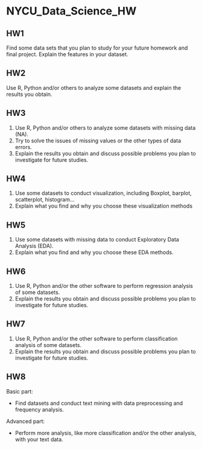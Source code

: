 # NYCU_Data_Science_HW
## HW1
Find some data sets that you plan to study for your future homework and final project. Explain the features in your dataset.
## HW2
Use R, Python and/or others to analyze some datasets and explain the results you obtain.
## HW3
1. Use R, Python and/or others to analyze some datasets with missing data (NA).
2. Try to solve the issues of missing values or the other types of data errors.
3. Explain the results you obtain and discuss possible problems you plan to investigate for future studies.
## HW4
1. Use some datasets to conduct visualization, including Boxplot, barplot, scatterplot, histogram…
2. Explain what you find and why you choose these visualization methods
## HW5
1. Use some datasets with missing data to conduct Exploratory Data Analysis (EDA).
2. Explain what you find and why you choose these EDA methods.
## HW6
1. Use R, Python and/or the other software to perform regression analysis of some datasets.
2. Explain the results you obtain and discuss possible problems you plan to investigate for future studies.
## HW7
1. Use R, Python and/or the other software to perform classification analysis of some datasets.
2. Explain the results you obtain and discuss possible problems you plan to investigate for future studies.
## HW8
Basic part:
- Find datasets and conduct text mining with data preprocessing and frequency analysis.


Advanced part:
- Perform more analysis, like more classification and/or the other analysis, with your text data.
